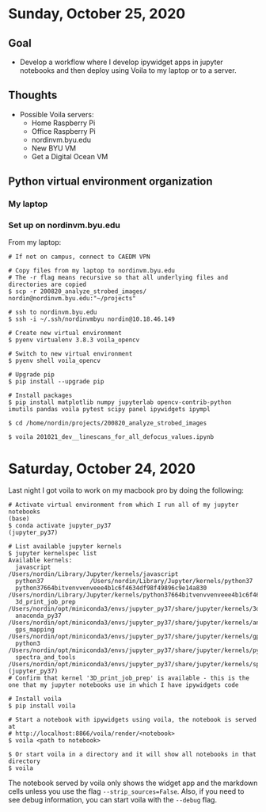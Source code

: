 
# Sunday, October 25, 2020

## Goal

- Develop a workflow where I develop ipywidget apps in jupyter notebooks and then deploy using Voila to my laptop or to a server.

## Thoughts

- Possible Voila servers:
    - Home Raspberry Pi
    - Office Raspberry Pi
    - nordinvm.byu.edu
    - New BYU VM
    - Get a Digital Ocean VM
    
## Python virtual environment organization

### My laptop


### Set up on nordinvm.byu.edu

From my laptop:

    # If not on campus, connect to CAEDM VPN
    
    # Copy files from my laptop to nordinvm.byu.edu 
    # The -r flag means recursive so that all underlying files and directories are copied
    $ scp -r 200820_analyze_strobed_images/ nordin@nordinvm.byu.edu:"~/projects"
    
    # ssh to nordinvm.byu.edu
    $ ssh -i ~/.ssh/nordinvmbyu nordin@10.18.46.149
    
    # Create new virtual environment
    $ pyenv virtualenv 3.8.3 voila_opencv
    
    # Switch to new virtual environment
    $ pyenv shell voila_opencv
    
    # Upgrade pip
    $ pip install --upgrade pip
    
    # Install packages
    $ pip install matplotlib numpy jupyterlab opencv-contrib-python imutils pandas voila pytest scipy panel ipywidgets ipympl
    
    $ cd /home/nordin/projects/200820_analyze_strobed_images
    
    $ voila 201021_dev__linescans_for_all_defocus_values.ipynb
    
    



# Saturday, October 24, 2020

Last night I got voila to work on my macbook pro by doing the following:

    # Activate virtual environment from which I run all of my jupyter notebooks
    (base)
    $ conda activate jupyter_py37
    (jupyter_py37)
    
    # List available jupyter kernels
    $ jupyter kernelspec list
    Available kernels:
      javascript           /Users/nordin/Library/Jupyter/kernels/javascript
      python37             /Users/nordin/Library/Jupyter/kernels/python37
      python37664bitvenvvenveee4b1c6f4634df98f49896c9e14a830 /Users/nordin/Library/Jupyter/kernels/python37664bitvenvvenveee4b1c6f4634df98f49896c9e14a830
      3d_print_job_prep   /Users/nordin/opt/miniconda3/envs/jupyter_py37/share/jupyter/kernels/3d_print_job_prep
      anaconda_py37       /Users/nordin/opt/miniconda3/envs/jupyter_py37/share/jupyter/kernels/anaconda_py37
      gps_mapping         /Users/nordin/opt/miniconda3/envs/jupyter_py37/share/jupyter/kernels/gps_mapping
      python3             /Users/nordin/opt/miniconda3/envs/jupyter_py37/share/jupyter/kernels/python3
      spectra_and_tools   /Users/nordin/opt/miniconda3/envs/jupyter_py37/share/jupyter/kernels/spectra_and_tools
    (jupyter_py37)
    # Confirm that kernel '3D_print_job_prep' is available - this is the one that my jupyter notebooks use in which I have ipywidgets code
    
    # Install voila
    $ pip install voila
    
    # Start a notebook with ipywidgets using voila, the notebook is served at
    # http://localhost:8866/voila/render/<notebook>
    $ voila <path to notebook>
    
    $ Or start voila in a directory and it will show all notebooks in that directory
    $ voila
    
The notebook served by voila only shows the widget app and the markdown cells unless you use the flag `--strip_sources=False`. Also, if you need to see debug information, you can start voila with the `--debug` flag.

